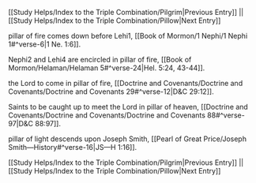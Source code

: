 [[Study Helps/Index to the Triple Combination/Pilgrim|Previous Entry]]  ||  [[Study Helps/Index to the Triple Combination/Pillow|Next Entry]]

 pillar of fire comes down before Lehi1, [[Book of Mormon/1 Nephi/1 Nephi 1#^verse-6|1 Ne. 1:6]].

 Nephi2 and Lehi4 are encircled in pillar of fire, [[Book of Mormon/Helaman/Helaman 5#^verse-24|Hel. 5:24, 43-44]].

 the Lord to come in pillar of fire, [[Doctrine and Covenants/Doctrine and Covenants/Doctrine and Covenants 29#^verse-12|D&C 29:12]].

 Saints to be caught up to meet the Lord in pillar of heaven, [[Doctrine and Covenants/Doctrine and Covenants/Doctrine and Covenants 88#^verse-97|D&C 88:97]].

 pillar of light descends upon Joseph Smith, [[Pearl of Great Price/Joseph Smith—History#^verse-16|JS—H 1:16]].

[[Study Helps/Index to the Triple Combination/Pilgrim|Previous Entry]]  ||  [[Study Helps/Index to the Triple Combination/Pillow|Next Entry]]